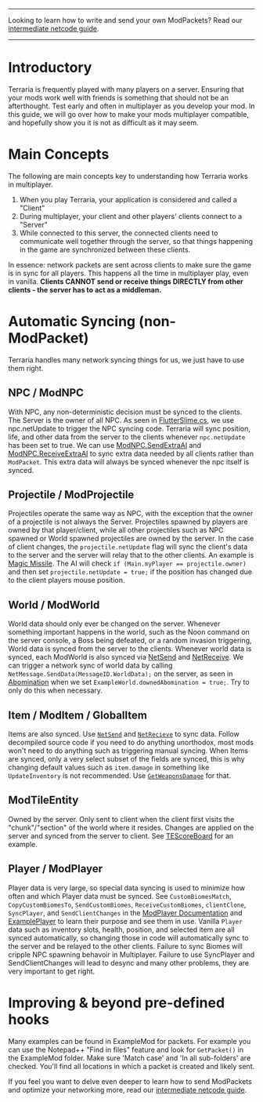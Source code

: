 ___
Looking to learn how to write and send your own ModPackets? Read our [intermediate netcode guide](intermediate-netcode).
___

# Introductory
Terraria is frequently played with many players on a server. Ensuring that your mods work well with friends is something that should not be an afterthought. Test early and often in multiplayer as you develop your mod. In this guide, we will go over how to make your mods multiplayer compatible, and hopefully show you it is not as difficult as it may seem.

# Main Concepts
The following are main concepts key to understanding how Terraria works in multiplayer.
1. When you play Terraria, your application is considered and called a "Client"
1. During multiplayer, your client and other players' clients connect to a "Server"
1. While connected to this server, the connected clients need to communicate well together through the server, so that things happening in the game are synchronized between these clients.

In essence: network packets are sent across clients to make sure the game is in sync for all players.
This happens all the time in multiplayer play, even in vanilla. **Clients CANNOT send or receive things DIRECTLY from other clients - the server has to act as a middleman.**

# Automatic Syncing (non-ModPacket)
Terraria handles many network syncing things for us, we just have to use them right.

## NPC / ModNPC
With NPC, any non-deterministic decision must be synced to the clients. The Server is the owner of all NPC. As seen in [FlutterSlime.cs](https://github.com/tModLoader/tModLoader/blob/master/ExampleMod/NPCs/FlutterSlime.cs#L146), we use npc.netUpdate to trigger the NPC syncing code. Terraria will sync position, life, and other data from the server to the clients whenever `npc.netUpdate` has been set to true. We can use [ModNPC.SendExtraAI](http://tmodloader.github.io/tModLoader/html/class_terraria_1_1_mod_loader_1_1_mod_n_p_c.html#ad091edf8203519c61a7f7c903880dd60) and [ModNPC.ReceiveExtraAI](http://tmodloader.github.io/tModLoader/html/class_terraria_1_1_mod_loader_1_1_mod_n_p_c.html#a3ff34ad5598cdf5e664eaa32d687d1c0) to sync extra data needed by all clients rather than `ModPacket`. This extra data will always be synced whenever the npc itself is synced.

## Projectile / ModProjectile
Projectiles operate the same way as NPC, with the exception that the owner of a projectile is not always the Server. Projectiles spawned by players are owned by that player/client, while all other projectiles such as NPC spawned or World spawned projectiles are owned by the server. In the case of client changes, the `projectile.netUpdate` flag will sync the client's data to the server and the server will relay that to the other clients. An example is [Magic Missile](https://terraria.gamepedia.com/Magic_Missile). The AI will check `if (Main.myPlayer == projectile.owner)` and then set `projectile.netUpdate = true;` if the position has changed due to the client players mouse position.

## World / ModWorld
World data should only ever be changed on the server. Whenever something important happens in the world, such as the Noon command on the server console, a Boss being defeated, or a random invasion triggering, World data is synced from the server to the clients. Whenever world data is synced, each ModWorld is also synced via [NetSend](http://tmodloader.github.io/tModLoader/html/class_terraria_1_1_mod_loader_1_1_mod_world.html#a58fe0616b0c4135ec038025e67268561) and [NetReceive](http://tmodloader.github.io/tModLoader/html/class_terraria_1_1_mod_loader_1_1_mod_world.html#aaf20d147cc364d10b4b137999b5c26b5). We can trigger a network sync of world data by calling `NetMessage.SendData(MessageID.WorldData);` on the server, as seen in [Abomination](https://github.com/tModLoader/tModLoader/blob/master/ExampleMod/NPCs/Abomination/CaptiveElement2.cs#L367) when we set `ExampleWorld.downedAbomination = true;`. Try to only do this when necessary.

## Item / ModItem / GlobalItem
Items are also synced. Use [`NetSend`](http://tmodloader.github.io/tModLoader/html/class_terraria_1_1_mod_loader_1_1_mod_item.html#a5f7a03b9388a7610935e6f628b257dfe) and [`NetRecieve`](http://tmodloader.github.io/tModLoader/html/class_terraria_1_1_mod_loader_1_1_mod_item.html#a4e4112cadf7f23f51b913cda238c8708) to sync data. Follow decompiled source code if you need to do anything unorthodox, most mods won't need to do anything such as triggering manual syncing. When Items are synced, only a very select subset of the fields are synced, this is why changing default values such as `item.damage` in something like `UpdateInventory` is not recommended. Use [`GetWeaponsDamage`](http://tmodloader.github.io/tModLoader/html/class_terraria_1_1_mod_loader_1_1_mod_item.html#af2170bc3ec0925114fa9488767bf2ceb) for that.

## ModTileEntity
Owned by the server. Only sent to client when the client first visits the "chunk"/"section" of the world where it resides. Changes are applied on the server and synced from the server to client. See [TEScoreBoard](https://github.com/tModLoader/tModLoader/blob/master/ExampleMod/Tiles/TEScoreBoard.cs) for an example.

## Player / ModPlayer
Player data is very large, so special data syncing is used to minimize how often and which Player data must be synced. See `CustomBiomesMatch`, `CopyCustomBiomesTo`, `SendCustomBiomes`, `ReceiveCustomBiomes`, `clientClone`, `SyncPlayer`, and `SendClientChanges` in the [ModPlayer Documentation](http://tmodloader.github.io/tModLoader/html/class_terraria_1_1_mod_loader_1_1_mod_player.html) and [ExamplePlayer](https://github.com/tModLoader/tModLoader/blob/master/ExampleMod/ExamplePlayer.cs) to learn their purpose and see them in use. Vanilla `Player` data such as inventory slots, health, position, and selected item are all synced automatically, so changing those in code will automatically sync to the server and be relayed to the other clients. Failure to sync Biomes will cripple NPC spawning behavoir in Multiplayer. Failure to use SyncPlayer and SendClientChanges will lead to desync and many other problems, they are very important to get right. 

# Improving & beyond pre-defined hooks
Many examples can be found in ExampleMod for packets. For example you can use the Notepad++ "Find in files" feature and look for `GetPacket()` in the ExampleMod folder. Make sure 'Match case' and 'In all sub-folders' are checked. You'll find all locations in which a packet is created and likely sent.

If you feel you want to delve even deeper to learn how to send ModPackets and optimize your networking more, read our [intermediate netcode guide](intermediate-netcode).